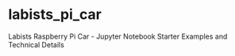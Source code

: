 # labists_pi_car
Labists Raspberry Pi Car - Jupyter Notebook Starter Examples and Technical Details
